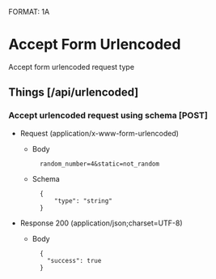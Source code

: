 FORMAT: 1A

# Accept Form Urlencoded
Accept form urlencoded request type

## Things [/api/urlencoded]

### Accept urlencoded request using schema [POST]

+ Request (application/x-www-form-urlencoded)

    + Body

            random_number=4&static=not_random

    + Schema

            {
                "type": "string"
            }

+ Response 200 (application/json;charset=UTF-8)

    + Body

            {
              "success": true
            }
